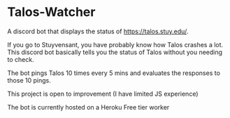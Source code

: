 # Talos-Watcher
A discord bot that displays the status of https://talos.stuy.edu/.

If you go to Stuyvensant, you have probably know how Talos crashes a lot.
This discord bot basically tells you the status of Talos without you needing to check.

The bot pings Talos 10 times every 5 mins and evaluates the responses to those 10 pings.

This project is open to improvement (I have limited JS experience)

The bot is currently hosted on a Heroku Free tier worker
